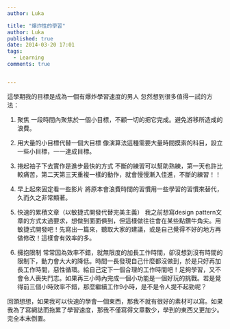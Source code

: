 ```yaml
---
author: Luka

title: "爆炸性的學習"
author: Luka
published: true
date: 2014-03-20 17:01
tags:
  - Learning
comments: true


---
```

這學期我的目標是成為一個有爆炸學習速度的男人
忽然想到很多值得一試的方法：

1. 聚焦
一段時間內聚焦於一個小目標，不顧一切的把它完成。避免游移所造成的浪費。

2. 用大量的小目標代替一個大目標
像演算法這種需要大量時間摸索的科目，設立一些小目標，一一達成目標。

3. 捲起袖子下去實作是進步最快的方式
不斷的練習可以幫助熟練，第一天也許比較痛苦，第二天第三天重複一樣的動作，就會慢慢漸入佳進，不斷的練習！！

4. 早上起來固定看一些影片
將原本會浪費時間的習慣用一些學習的習慣來替代，久而久之非常顯著。

5. 快速的累積文章（以敏捷式開發代替完美主義）
我之前想寫design pattern文章的方式太過要求，想做到面面俱到，但這樣做往往會在某些點鑽牛角尖。用敏捷式開發吧！先寫出一篇來，聽取大家的建議，或是自己覺得不好的地方再做修改！這樣會有效率的多。

6. 擁抱限制
常常因為效率不錯，就無限度的加長工作時間，卻沒想到沒有時間的限制下，動力會大大的降低。時間一長發現自己什麼都沒做到，於是只好再加長工作時間，惡性循環。給自己定下一個合理的工作時間吧！足夠學習，又不會令人喪失鬥志。如果再三小時內完成一個小功能是一個好玩的挑戰。若是覺得前三個小時效率不錯，那麼繼續工作9小時，是不是令人提不起勁呢？

回頭想想，如果我可以快速的學會一個東西，那我不就有很好的素材可以寫。如果我為了寫網誌而拖累了學習速度，那我不僅寫得文章數少，學到的東西又更加少。完全本末倒置。
